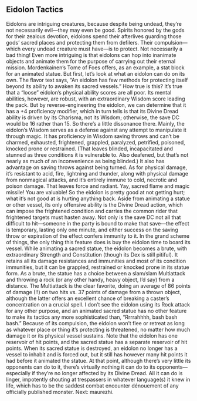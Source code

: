 ## Eidolon Tactics

Eidolons are intriguing creatures, because despite being undead, they’re not necessarily evil—they may even be good. Spirits honored by the gods for their zealous devotion, eidolons spend their afterlives guarding those gods’ sacred places and protecting them from defilers. Their compulsion—which every undead creature must have—is to protect. Not necessarily a bad thing!
Even more intriguing is that eidolons can hop into inanimate objects and animate them for the purpose of carrying out their eternal mission. Mordenkainen’s Tome of Foes offers, as an example, a stat block for an animated statue.
But first, let’s look at what an eidolon can do on its own. The flavor text says, “An eidolon has few methods for protecting itself beyond its ability to awaken its sacred vessels.” How true is this?
It’s true that a “loose” eidolon’s physical ability scores are all poor. Its mental abilities, however, are robust, with an extraordinary Wisdom score leading the pack. But by reverse-engineering the eidolon, we can determine that it has a +4 proficiency modifier, which in turn tells is that its Divine Dread ability is driven by its Charisma, not its Wisdom; otherwise, the save DC would be 16 rather than 15. So there’s a little dissonance there.
Mainly, the eidolon’s Wisdom serves as a defense against any attempt to manipulate it through magic. It has proficiency in Wisdom saving throws and can’t be charmed, exhausted, frightened, grappled, paralyzed, petrified, poisoned, knocked prone or restrained. (That leaves blinded, incapacitated and stunned as three conditions it is vulnerable to. Also deafened, but that’s not nearly as much of an inconvenience as being blinded.) It also has advantage on saving throws against being turned.
As for physical damage, it’s resistant to acid, fire, lightning and thunder, along with physical damage from nonmagical attacks, and it’s entirely immune to cold, necrotic and poison damage. That leaves force and radiant. Yay, sacred flame and magic missile! You are valuable!
So the eidolon is pretty good at not getting hurt; what it’s not good at is hurting anything back. Aside from animating a statue or other vessel, its only offensive ability is the Divine Dread action, which can impose the frightened condition and carries the common rider that frightened targets must hasten away. Not only is the save DC not all that difficult to hit—someone in the party is bound to make that save—the effect is temporary, lasting only one minute, and either success on the saving throw or expiration of the effect confers immunity to it. In the grand scheme of things, the only thing this feature does is buy the eidolon time to board its vessel.
While animating a sacred statue, the eidolon becomes a brute, with extraordinary Strength and Constitution (though its Dex is still pitiful). It retains all its damage resistances and immunities and most of its condition immunities, but it can be grappled, restrained or knocked prone in its statue form.
As a brute, the statue has a choice between a slam/slam Multiattack and throwing a rock (or any other handy, heavy object, I’d say) from a distance. The Multiattack is the clear favorite, doing an average of 86 points of damage (!!) on two hits vs. 37 points of damage from a thrown object, although the latter offers an excellent chance of breaking a caster’s concentration on a crucial spell. I don’t see the eidolon using its Rock attack for any other purpose, and an animated sacred statue has no other feature to make its tactics any more sophisticated than, “Rrrrahhhh, bash bash bash.”
Because of its compulsion, the eidolon won’t flee or retreat as long as whatever place or thing it’s protecting is threatened, no matter how much damage it or its physical vessel sustains. Note that the eidolon has one reservoir of hit points, and the sacred statue has a separate reservoir of hit points. When its sacred statue is destroyed, an eidolon no longer has a vessel to inhabit and is forced out, but it still has however many hit points it had before it animated the statue.
At that point, although there’s very little its opponents can do to it, there’s virtually nothing it can do to its opponents—especially if they’re no longer affected by its Divine Dread. All it can do is linger, impotently shouting at trespassers in whatever language(s) it knew in life, which has to be the saddest combat encounter dénouement of any officially published monster.
Next: maurezhi.
